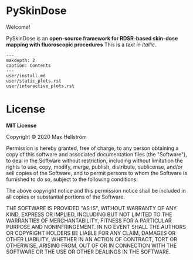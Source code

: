# PySkinDose

Welcome!

PySkinDose is an __open-source framework for RDSR-based skin-dose mapping with fluoroscopic procedures__ This is a _text in itallic_.

```{toctree}
---
maxdepth: 2
caption: Contents
---
user/install.md
user/static_plots.rst
user/interactive_plots.rst
```

# License

**MIT License**

Copyright  &copy; 2020 Max Hellström

Permission is hereby granted, free of charge, to any person obtaining a copy of this software and associated documentation files (the "Software"), to deal in the Software without restriction, including without limitation the rights to use, copy, modify, merge, publish, distribute, sublicense, and/or sell copies of the Software, and to permit persons to whom the Software is furnished to do so, subject to the following conditions:

The above copyright notice and this permission notice shall be included in all copies or substantial portions of the Software.

THE SOFTWARE IS PROVIDED "AS IS", WITHOUT WARRANTY OF ANY KIND, EXPRESS OR IMPLIED, INCLUDING BUT NOT LIMITED TO THE WARRANTIES OF MERCHANTABILITY, FITNESS FOR A PARTICULAR PURPOSE AND NONINFRINGEMENT. IN NO EVENT SHALL THE AUTHORS OR COPYRIGHT HOLDERS BE LIABLE FOR ANY CLAIM, DAMAGES OR OTHER LIABILITY, WHETHER IN AN ACTION OF CONTRACT, TORT OR OTHERWISE, ARISING FROM, OUT OF OR IN CONNECTION WITH THE SOFTWARE OR THE USE OR OTHER DEALINGS IN THE SOFTWARE.
